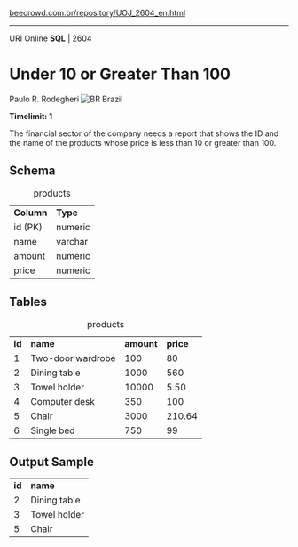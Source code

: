 <p><a href="https://www.beecrowd.com.br/repository/UOJ_2604_en.html">beecrowd.com.br/repository/UOJ_2604_en.html</a></p><hr>
                          <div>
                            <span>URI Online <strong>SQL</strong> | 2604</span>
                            <h1>Under 10 or Greater Than 100</h1>
                            <div>
                              <p>Paulo R. Rodegheri <img src="https://resources.beecrowd.com.br/gallery/images/flags/br.gif" alt="BR"> Brazil</p>
                            </div>
                            <strong>Timelimit: 1</strong>
                          </div>
                          <div>
                          <div>
                            <p>The financial sector of the company needs a report that shows the ID and the name of the products whose price is less than 10 or greater than 100.</p>
                          </div>
                          <div>
                          <h2>Schema</h2>
                          <div>
                          <table>
                          <caption>products</caption>
                          <tbody><tr>
                          <td><strong>Column</strong></td>
                          <td><strong>Type</strong></td>
                        </tr>
                        <tr>
                          <td>id (PK)</td>
                          <td>numeric</td>
                        </tr>
                        <tr>
                          <td>name</td>
                          <td>varchar</td>
                        </tr>
                        <tr>
                          <td>amount</td>
                          <td>numeric</td>
                        </tr>
                        <tr>
                          <td>price</td>
                          <td>numeric</td>
                        </tr>
                      </tbody></table>
                    </div>
                  </div>
                  <div>
                  <h2>Tables</h2>
                  <div>
                  <table>
                  <caption>products</caption>
                  <tbody><tr>
                  <td><strong>id</strong></td>
                  <td><strong>name</strong></td>
                  <td><strong>amount</strong></td>
                  <td><strong>price</strong></td>
                </tr>
                <tr>
                  <td>1</td>
                  <td>Two-door wardrobe</td>
                  <td>100</td>
                  <td>80</td>
                </tr>
                <tr>
                  <td>2</td>
                  <td>Dining table</td>
                  <td>1000</td>
                  <td>560</td>
                </tr>
                <tr>
                  <td>3</td>
                  <td>Towel holder</td>
                  <td>10000</td>
                  <td>5.50</td>
                </tr>
                <tr>
                  <td>4</td>
                  <td>Computer desk</td>
                  <td>350</td>
                  <td>100</td>
                </tr>
                <tr>
                  <td>5</td>
                  <td>Chair</td>
                  <td>3000</td>
                  <td>210.64</td>
                </tr>
                <tr>
                  <td>6</td>
                  <td>Single bed</td>
                  <td>750</td>
                  <td>99</td>
                </tr>
              </tbody></table>
            </div>
          </div>
          <div>
          <h2>Output Sample</h2>
          <div>
          <table>
          <tbody><tr>
          <td><strong>id</strong></td>
          <td><strong>name</strong></td>
        </tr>
        <tr>
          <td>2</td>
          <td>Dining table</td>
        </tr>
        <tr>
          <td>3</td>
          <td>Towel holder</td>
        </tr>
        <tr>
          <td>5</td>
          <td>Chair</td>
        </tr>
      </tbody></table>
    </div>
  </div>
  <p>
  </p>
</div>